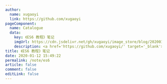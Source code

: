 ```yaml
---
author: 
  name: xugaoyi
  link: https://github.com/xugaoyi
pageComponent: 
  name: Catalogue
  data: 
    key: 《ES6 教程》笔记
    imgUrl: https://cdn.jsdelivr.net/gh/xugaoyi/image_store/blog/20200112160453.png
    description: <a href='https://github.com/xugaoyi/' target='_blank'>xugaoyi</a>的<a href='https://xugaoyi.com/note/es6/' target='_blank'>ES6教程</a>
title: 《ES6 教程》笔记
date: 2020-01-12 15:49:22
permalink: /note/es6
article: false
comment: false
editLink: false
---
```

